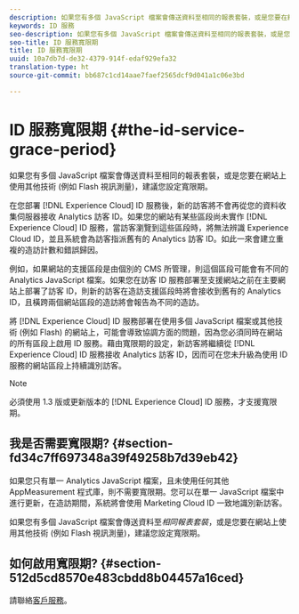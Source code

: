 ```yaml
---
description: 如果您有多個 JavaScript 檔案會傳送資料至相同的報表套裝，或是您要在網站上使用其他技術 (例如 Flash 視訊測量)，建議您設定寬限期。
keywords: ID 服務
seo-description: 如果您有多個 JavaScript 檔案會傳送資料至相同的報表套裝，或是您要在網站上使用其他技術 (例如 Flash 視訊測量)，建議您設定寬限期。
seo-title: ID 服務寬限期
title: ID 服務寬限期
uuid: 10a7db7d-de32-4379-914f-edaf929efa32
translation-type: ht
source-git-commit: bb687c1cd14aae7faef2565dcf9d041a1c06e3bd

---
```



# ID 服務寬限期 {#the-id-service-grace-period}

如果您有多個 JavaScript 檔案會傳送資料至相同的報表套裝，或是您要在網站上使用其他技術 (例如 Flash 視訊測量)，建議您設定寬限期。

在您部署 [!DNL Experience Cloud] ID 服務後，新的訪客將不會再從您的資料收集伺服器接收 Analytics 訪客 ID。如果您的網站有某些區段尚未實作 [!DNL Experience Cloud] ID 服務，當訪客瀏覽到這些區段時，將無法辨識 Experience Cloud ID，並且系統會為訪客指派舊有的 Analytics 訪客 ID。如此一來會建立重複的造訪計數和錯誤歸因。

例如，如果網站的支援區段是由個別的 CMS 所管理，則這個區段可能會有不同的 Analytics JavaScript 檔案。如果您在訪客 ID 服務部署至支援網站之前在主要網站上部署了訪客 ID，則新的訪客在造訪支援區段時將會接收到舊有的 Analytics ID，且橫跨兩個網站區段的造訪將會報告為不同的造訪。

將 [!DNL Experience Cloud] ID 服務部署在使用多個 JavaScript 檔案或其他技術 (例如 Flash) 的網站上，可能會導致協調方面的問題，因為您必須同時在網站的所有區段上啟用 ID 服務。藉由寬限期的設定，新訪客將繼續從 [!DNL Experience Cloud] ID 服務接收 Analytics 訪客 ID，因而可在您未升級為使用 ID 服務的網站區段上持續識別訪客。

>[!NOTE]
>
>必須使用 1.3 版或更新版本的 [!DNL Experience Cloud] ID 服務，才支援寬限期。

## 我是否需要寬限期? {#section-fd34c7ff697348a39f49258b7d39eb42}

如果您只有單一 Analytics JavaScript 檔案，且未使用任何其他 AppMeasurement 程式庫，則不需要寬限期。您可以在單一 JavaScript 檔案中進行更新，在造訪期間，系統將會使用 Marketing Cloud ID 一致地識別新訪客。

如果您有多個 JavaScript 檔案會傳送資料至*相同報表套裝*，或是您要在網站上使用其他技術 (例如 Flash 視訊測量)，建議您設定寬限期。

## 如何啟用寬限期? {#section-512d5cd8570e483cbdd8b04457a16ced}

請聯絡[客戶服務](/content/help/tw/zh-Hant/marketing-cloud/contact-support.html)。
